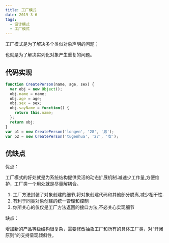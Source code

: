 ```yaml
---
title: 工厂模式
date: 2019-3-6
tags:
  - 设计模式
  - 工厂模式
---
```


工厂模式是为了解决多个类似对象声明的问题；

也就是为了解决实列化对象产生重复的问题。

## 代码实现

```js
function CreatePerson(name, age, sex) {
  var obj = new Object();
  obj.name = name;
  obj.age = age;
  obj.sex = sex;
  obj.sayName = function() {
    return this.name;
  };
  return obj;
}
var p1 = new CreatePerson('longen', '28', '男');
var p2 = new CreatePerson('tugenhua', '27', '女');
```

## 优缺点

优点：

工厂模式的好处就是为系统结构提供灵活的动态扩展机制.减速少工作量,方便维护，工厂类一个用处就是尽量解耦合。

1. 工厂方法封装了对象创建的细节,将对象创建代码和其他部分脱离,减少相干性.
2. 有利于同类对象创建的统一管理和控制
3. 你所关心的仅仅是工厂方法返回的接口方法,不必关心实现细节

缺点：

增加新的产品等级结构很复杂，需要修改抽象工厂和所有的具体工厂类，对“开闭原则”的支持呈现倾斜性。

